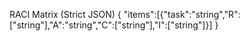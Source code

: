 RACI Matrix (Strict JSON)
{
  "items":[{"task":"string","R":["string"],"A":"string","C":["string"],"I":["string"]}]
}
